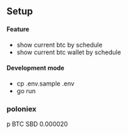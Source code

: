 **Setup**
---

#### Feature
- show current btc by schedule
- show current btc wallet by schedule

#### Development mode
- cp .env.sample .env
- go run


### poloniex

p BTC SBD 0.000020

